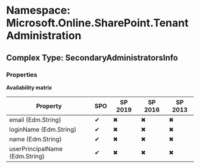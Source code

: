 # Namespace: Microsoft.Online.SharePoint.TenantAdministration

## Complex Type: SecondaryAdministratorsInfo

### Properties

**Availability matrix**

Property | SPO | SP 2019 | SP 2016 | SP 2013
----------|-----|---------|---------|--------
email (Edm.String) | ✔ | ✖ | ✖ | ✖
loginName (Edm.String) | ✔ | ✖ | ✖ | ✖
name (Edm.String) | ✔ | ✖ | ✖ | ✖
userPrincipalName (Edm.String) | ✔ | ✖ | ✖ | ✖

